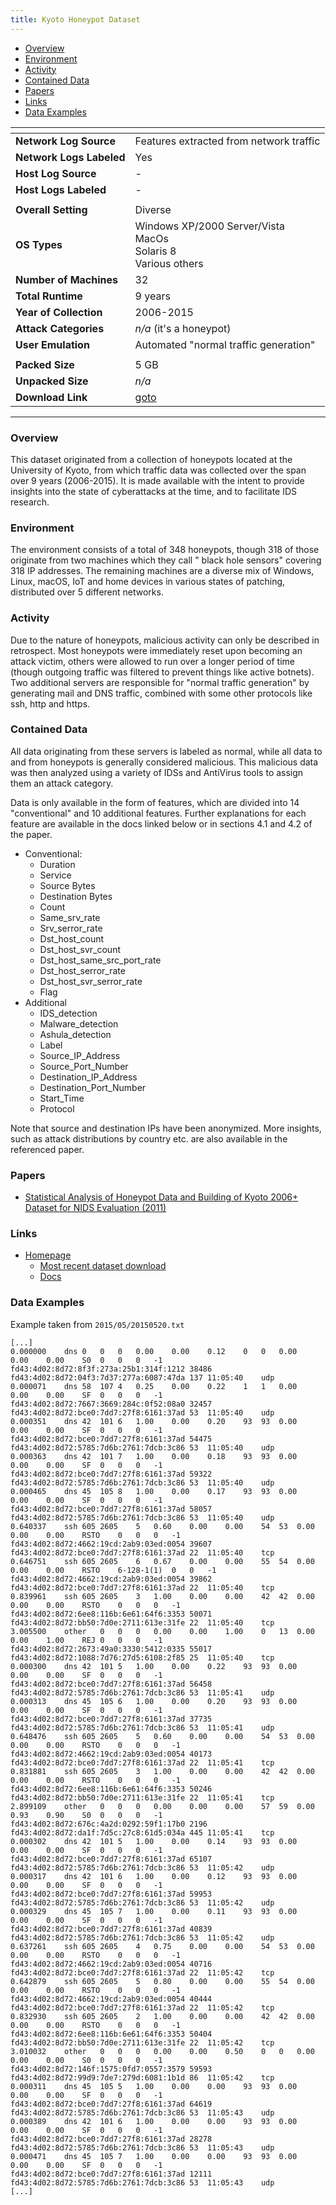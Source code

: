 ```yaml
---
title: Kyoto Honeypot Dataset
---
```


- [Overview](#overview)
- [Environment](#environment)
- [Activity](#activity)
- [Contained Data](#contained-data)
- [Papers](#papers)
- [Links](#links)
- [Data Examples](#data-examples)

| <!-- -->                 | <!-- -->                                                                |
|--------------------------|-------------------------------------------------------------------------|
| **Network Log Source**   | Features extracted from network traffic                                 |
| **Network Logs Labeled** | Yes                                                                     |
| **Host Log Source**      | -                                                                       |
| **Host Logs Labeled**    | -                                                                       |
|                          |                                                                         |
| **Overall Setting**      | Diverse                                                                 |
| **OS Types**             | Windows XP/2000 Server/Vista<br/>MacOs<br/>Solaris 8<br/>Various others |
| **Number of Machines**   | 32                                                                      |
| **Total Runtime**        | 9 years                                                                 |
| **Year of Collection**   | 2006-2015                                                               |
| **Attack Categories**    | _n/a_ (it's a honeypot)                                                 |
| **User Emulation**       | Automated "normal traffic generation"                                   |
|                          |                                                                         |
| **Packed Size**          | 5 GB                                                                    |
| **Unpacked Size**        | _n/a_                                                                   |
| **Download Link**        | [goto](http://www.takakura.com/Kyoto_data/new_data201704/)              |

***

### Overview

This dataset originated from a collection of honeypots located at the University of Kyoto, from which traffic data was
collected over the span over 9 years (2006-2015).
It is made available with the intent to provide insights into the state of cyberattacks at the time, and to facilitate
IDS research.

### Environment

The environment consists of a total of 348 honeypots, though 318 of those originate from two machines which they call "
black hole sensors" covering 318 IP addresses.
The remaining machines are a diverse mix of Windows, Linux, macOS, IoT and home devices in various states of patching,
distributed over 5 different networks.

### Activity

Due to the nature of honeypots, malicious activity can only be described in retrospect.
Most honeypots were immediately reset upon becoming an attack victim, others were allowed to run over a longer period of
time (though outgoing traffic was filtered to prevent things like active botnets).
Two additional servers are responsible for "normal traffic generation" by generating mail and DNS traffic, combined with
some other protocols like ssh, http and https.

### Contained Data

All data originating from these servers is labeled as normal, while all data to and from honeypots is generally
considered malicious.
This malicious data was then analyzed using a variety of IDSs and AntiVirus tools to assign them an attack category.

Data is only available in the form of features, which are divided into 14 "conventional" and 10 additional features.
Further explanations for each feature are available in the docs linked below or in sections 4.1 and 4.2 of the paper.

- Conventional:
    - Duration
    - Service
    - Source Bytes
    - Destination Bytes
    - Count
    - Same_srv_rate
    - Srv_serror_rate
    - Dst_host_count
    - Dst_host_svr_count
    - Dst_host_same_src_port_rate
    - Dst_host_serror_rate
    - Dst_host_svr_serror_rate
    - Flag
- Additional
    - IDS_detection
    - Malware_detection
    - Ashula_detection
    - Label
    - Source_IP_Address
    - Source_Port_Number
    - Destination_IP_Address
    - Destination_Port_Number
    - Start_Time
    - Protocol

Note that source and destination IPs have been anonymized.
More insights, such as attack distributions by country etc. are also available in the referenced paper.

### Papers

- [Statistical Analysis of Honeypot Data and Building of Kyoto 2006+ Dataset for NIDS Evaluation (2011)](https://doi.org/10.1145/1978672.1978676)

### Links

- [Homepage](http://www.takakura.com/Kyoto_data/)
    - [Most recent dataset download](http://www.takakura.com/Kyoto_data/new_data201704/)
    - [Docs](http://www.takakura.com/Kyoto_data/BenchmarkData-Description-New.pdf)

### Data Examples

Example taken from `2015/05/20150520.txt`

```
[...]
0.000000	dns	0	0	0	0.00	0.00	0.12	0	0	0.00	0.00	0.00	S0	0	0	0	-1	fd43:4d02:8d72:8f3f:273a:25b1:314f:1212	38486	fd43:4d02:8d72:04f3:7d37:277a:6087:47da	137	11:05:40	udp
0.000071	dns	58	107	4	0.25	0.00	0.22	1	1	0.00	0.00	0.00	SF	0	0	0	-1	fd43:4d02:8d72:7667:3669:284c:0f52:08a0	32457	fd43:4d02:8d72:bce0:7dd7:27f8:6161:37ad	53	11:05:40	udp
0.000351	dns	42	101	6	1.00	0.00	0.20	93	93	0.00	0.00	0.00	SF	0	0	0	-1	fd43:4d02:8d72:bce0:7dd7:27f8:6161:37ad	54475	fd43:4d02:8d72:5785:7d6b:2761:7dcb:3c86	53	11:05:40	udp
0.000363	dns	42	101	7	1.00	0.00	0.18	93	93	0.00	0.00	0.00	SF	0	0	0	-1	fd43:4d02:8d72:bce0:7dd7:27f8:6161:37ad	59322	fd43:4d02:8d72:5785:7d6b:2761:7dcb:3c86	53	11:05:40	udp
0.000465	dns	45	105	8	1.00	0.00	0.17	93	93	0.00	0.00	0.00	SF	0	0	0	-1	fd43:4d02:8d72:bce0:7dd7:27f8:6161:37ad	58057	fd43:4d02:8d72:5785:7d6b:2761:7dcb:3c86	53	11:05:40	udp
0.640337	ssh	605	2605	5	0.60	0.00	0.00	54	53	0.00	0.00	0.00	RSTO	0	0	0	-1	fd43:4d02:8d72:4662:19cd:2ab9:03ed:0054	39607	fd43:4d02:8d72:bce0:7dd7:27f8:6161:37ad	22	11:05:40	tcp
0.646751	ssh	605	2605	6	0.67	0.00	0.00	55	54	0.00	0.00	0.00	RSTO	6-128-1(1)	0	0	-1	fd43:4d02:8d72:4662:19cd:2ab9:03ed:0054	39862	fd43:4d02:8d72:bce0:7dd7:27f8:6161:37ad	22	11:05:40	tcp
0.839961	ssh	605	2605	3	1.00	0.00	0.00	42	42	0.00	0.00	0.00	RSTO	0	0	0	-1	fd43:4d02:8d72:6ee8:116b:6e61:64f6:3353	50071	fd43:4d02:8d72:bb50:7d0e:2711:613e:31fe	22	11:05:40	tcp
3.005500	other	0	0	0	0.00	0.00	1.00	0	13	0.00	0.00	1.00	REJ	0	0	0	-1	fd43:4d02:8d72:2673:49a0:3330:5412:0335	55017	fd43:4d02:8d72:1088:7d76:27d5:6108:2f85	25	11:05:40	tcp
0.000300	dns	42	101	5	1.00	0.00	0.22	93	93	0.00	0.00	0.00	SF	0	0	0	-1	fd43:4d02:8d72:bce0:7dd7:27f8:6161:37ad	56458	fd43:4d02:8d72:5785:7d6b:2761:7dcb:3c86	53	11:05:41	udp
0.000313	dns	45	105	6	1.00	0.00	0.20	93	93	0.00	0.00	0.00	SF	0	0	0	-1	fd43:4d02:8d72:bce0:7dd7:27f8:6161:37ad	37735	fd43:4d02:8d72:5785:7d6b:2761:7dcb:3c86	53	11:05:41	udp
0.648476	ssh	605	2605	5	0.60	0.00	0.00	54	53	0.00	0.00	0.00	RSTO	0	0	0	-1	fd43:4d02:8d72:4662:19cd:2ab9:03ed:0054	40173	fd43:4d02:8d72:bce0:7dd7:27f8:6161:37ad	22	11:05:41	tcp
0.831881	ssh	605	2605	3	1.00	0.00	0.00	42	42	0.00	0.00	0.00	RSTO	0	0	0	-1	fd43:4d02:8d72:6ee8:116b:6e61:64f6:3353	50246	fd43:4d02:8d72:bb50:7d0e:2711:613e:31fe	22	11:05:41	tcp
2.899109	other	0	0	0	0.00	0.00	0.00	57	59	0.00	0.93	0.90	S0	0	0	0	-1	fd43:4d02:8d72:676c:4a2d:0292:59f1:17b0	2196	fd43:4d02:8d72:da1f:7d5c:27c8:61d5:034a	445	11:05:41	tcp
0.000302	dns	42	101	5	1.00	0.00	0.14	93	93	0.00	0.00	0.00	SF	0	0	0	-1	fd43:4d02:8d72:bce0:7dd7:27f8:6161:37ad	65107	fd43:4d02:8d72:5785:7d6b:2761:7dcb:3c86	53	11:05:42	udp
0.000317	dns	42	101	6	1.00	0.00	0.12	93	93	0.00	0.00	0.00	SF	0	0	0	-1	fd43:4d02:8d72:bce0:7dd7:27f8:6161:37ad	59953	fd43:4d02:8d72:5785:7d6b:2761:7dcb:3c86	53	11:05:42	udp
0.000329	dns	45	105	7	1.00	0.00	0.11	93	93	0.00	0.00	0.00	SF	0	0	0	-1	fd43:4d02:8d72:bce0:7dd7:27f8:6161:37ad	40839	fd43:4d02:8d72:5785:7d6b:2761:7dcb:3c86	53	11:05:42	udp
0.637261	ssh	605	2605	4	0.75	0.00	0.00	54	53	0.00	0.00	0.00	RSTO	0	0	0	-1	fd43:4d02:8d72:4662:19cd:2ab9:03ed:0054	40716	fd43:4d02:8d72:bce0:7dd7:27f8:6161:37ad	22	11:05:42	tcp
0.642879	ssh	605	2605	5	0.80	0.00	0.00	55	54	0.00	0.00	0.00	RSTO	0	0	0	-1	fd43:4d02:8d72:4662:19cd:2ab9:03ed:0054	40444	fd43:4d02:8d72:bce0:7dd7:27f8:6161:37ad	22	11:05:42	tcp
0.832930	ssh	605	2605	2	1.00	0.00	0.00	42	42	0.00	0.00	0.00	RSTO	0	0	0	-1	fd43:4d02:8d72:6ee8:116b:6e61:64f6:3353	50404	fd43:4d02:8d72:bb50:7d0e:2711:613e:31fe	22	11:05:42	tcp
3.010032	other	0	0	0	0.00	0.00	0.50	0	0	0.00	0.00	0.00	S0	0	0	0	-1	fd43:4d02:8d72:146f:1575:0fd7:0557:3579	59593	fd43:4d02:8d72:99d9:7de7:279d:6081:1b1d	86	11:05:42	tcp
0.000311	dns	45	105	5	1.00	0.00	0.00	93	93	0.00	0.00	0.00	SF	0	0	0	-1	fd43:4d02:8d72:bce0:7dd7:27f8:6161:37ad	64619	fd43:4d02:8d72:5785:7d6b:2761:7dcb:3c86	53	11:05:43	udp
0.000389	dns	42	101	6	1.00	0.00	0.00	93	93	0.00	0.00	0.00	SF	0	0	0	-1	fd43:4d02:8d72:bce0:7dd7:27f8:6161:37ad	28278	fd43:4d02:8d72:5785:7d6b:2761:7dcb:3c86	53	11:05:43	udp
0.000471	dns	45	105	7	1.00	0.00	0.00	93	93	0.00	0.00	0.00	SF	0	0	0	-1	fd43:4d02:8d72:bce0:7dd7:27f8:6161:37ad	12111	fd43:4d02:8d72:5785:7d6b:2761:7dcb:3c86	53	11:05:43	udp
[...]
```